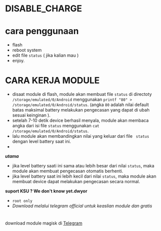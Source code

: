 # DISABLE_CHARGE

# cara penggunaan
- flash
- reboot system
- edit file `status` ( jika kalian mau )
- enjoy.

# CARA KERJA MODULE
- disaat module di flash, module akan membuat file `status` di directoty `/storage/emulated/0/Android` menggunakan `printf "80" > /storage/emulated/0/Android/status`. (angka `80` adalah nilai default batas maksimal battery melakukan pengecasan yang dapat di ubah sesuai keinginan ).
- setelah 7-10 detik device berhasil menyala, module akan membaca angka dari isi file `status` menggunakan `cat /storage/emulated/0/Android/status`.
- lalu module akan membandingkan nilai yang keluar dari file ` status` dengan level battery saat ini.
- 
 ***utama***
- jika level battery saati ini sama atau lebih besar dari nilai `status`, maka module akan membuat pengecasan otomatis berhenti.
- jika level battery saat ini lebih kecil dari nilai `status`, maka module akan membuat device dapat melakukan pengecasan secara normal.


**suport KSU ? We don't know yet.dwyor**
- `root only`
- *Download melalui telegram official untuk keaslian module dan gratis*
#
#
#
download module magisk di [Telegram](https://t.me/kutu_Moba57)
